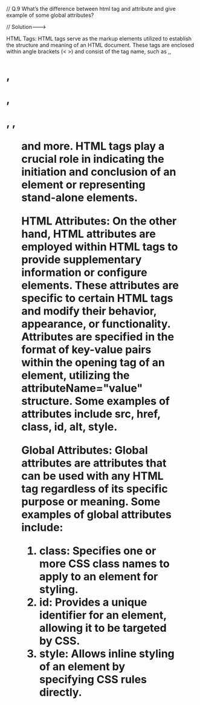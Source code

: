 // Q.9 What’s the difference between html tag and attribute and give example of some global attributes?

// Solution--->

HTML Tags:
HTML tags serve as the markup elements utilized to establish the structure and meaning of an HTML document. These tags are enclosed within angle brackets (< >) and consist of the tag name, such as <span>,<table>,<h1>, <p>, <div>, <img>,<figure> and more. HTML tags play a crucial role in indicating the initiation and conclusion of an element or representing stand-alone elements.

HTML Attributes:
On the other hand, HTML attributes are employed within HTML tags to provide supplementary information or configure elements. These attributes are specific to certain HTML tags and modify their behavior, appearance, or functionality. Attributes are specified in the format of key-value pairs within the opening tag of an element, utilizing the attributeName="value" structure. Some examples of attributes include src, href, class, id, alt, style.

Global Attributes:
Global attributes are attributes that can be used with any HTML tag regardless of its specific purpose or meaning. Some examples of global attributes include:

1. class: Specifies one or more CSS class names to apply to an element for styling.
2. id: Provides a unique identifier for an element, allowing it to be targeted by CSS.
3. style: Allows inline styling of an element by specifying CSS rules directly.
